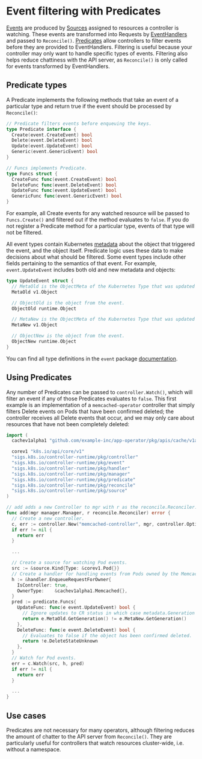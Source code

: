 # Event filtering with Predicates

[Events][doc_event] are produced by [Sources][doc_source] assigned to resources a controller is watching. These events are transformed into Requests by [EventHandlers][doc_eventhandler] and passed to `Reconcile()`. [Predicates][doc_predicate] allow controllers to filter events before they are provided to EventHandlers. Filtering is useful because your controller may only want to handle specific types of events. Filtering also helps reduce chattiness with the API server, as `Reconcile()` is only called for events transformed by EventHandlers.

## Predicate types

A Predicate implements the following methods that take an event of a particular type and return true if the event should be processed by `Reconcile()`:

```Go
// Predicate filters events before enqueuing the keys.
type Predicate interface {
  Create(event.CreateEvent) bool
  Delete(event.DeleteEvent) bool
  Update(event.UpdateEvent) bool
  Generic(event.GenericEvent) bool
}

// Funcs implements Predicate.
type Funcs struct {
  CreateFunc func(event.CreateEvent) bool
  DeleteFunc func(event.DeleteEvent) bool
  UpdateFunc func(event.UpdateEvent) bool
  GenericFunc func(event.GenericEvent) bool
}
```

For example, all Create events for any watched resource will be passed to `Funcs.Create()` and filtered out if the method evaluates to `false`. If you do not register a Predicate method for a particular type, events of that type will not be filtered.

All event types contain Kubernetes [metadata][doc_object_metadata] about the object that triggered the event, and the object itself. Predicate logic uses these data to make decisions about what should be filtered. Some event types include other fields pertaining to the semantics of that event. For example, `event.UpdateEvent` includes both old and new metadata and objects:

```Go
type UpdateEvent struct {
  // MetaOld is the ObjectMeta of the Kubernetes Type that was updated (before the update).
  MetaOld v1.Object

  // ObjectOld is the object from the event.
  ObjectOld runtime.Object

  // MetaNew is the ObjectMeta of the Kubernetes Type that was updated (after the update).
  MetaNew v1.Object

  // ObjectNew is the object from the event.
  ObjectNew runtime.Object
}
```

You can find all type definitions in the `event` package [documentation][doc_event].

## Using Predicates

Any number of Predicates can be passed to `controller.Watch()`, which will filter an event if any of those Predicates evaluates to `false`. This first example is an implementation of a `memcached-operator` controller that simply filters Delete events on Pods that have been confirmed deleted; the controller receives all Delete events that occur, and we may only care about resources that have not been completely deleted:

```Go
import (
  cachev1alpha1 "github.com/example-inc/app-operator/pkg/apis/cache/v1alpha1"

  corev1 "k8s.io/api/core/v1"
  "sigs.k8s.io/controller-runtime/pkg/controller"
  "sigs.k8s.io/controller-runtime/pkg/event"
  "sigs.k8s.io/controller-runtime/pkg/handler"
  "sigs.k8s.io/controller-runtime/pkg/manager"
  "sigs.k8s.io/controller-runtime/pkg/predicate"
  "sigs.k8s.io/controller-runtime/pkg/reconcile"
  "sigs.k8s.io/controller-runtime/pkg/source"
)

// add adds a new Controller to mgr with r as the reconcile.Reconciler.
func add(mgr manager.Manager, r reconcile.Reconciler) error {
  // Create a new controller.
  c, err := controller.New("memcached-controller", mgr, controller.Options{Reconciler: r})
  if err != nil {
    return err
  }

  ...

  // Create a source for watching Pod events.
  src := &source.Kind{Type: &corev1.Pod{}}
  // Create a handler for handling events from Pods owned by the Memcached resource.
  h := &handler.EnqueueRequestForOwner{
    IsController: true,
    OwnerType:    &cachev1alpha1.Memcached{},
  }
  pred := predicate.Funcs{
    UpdateFunc: func(e event.UpdateEvent) bool {
      // Ignore updates to CR status in which case metadata.Generation does not change
      return e.MetaOld.GetGeneration() != e.MetaNew.GetGeneration()
    },
    DeleteFunc: func(e event.DeleteEvent) bool {
      // Evaluates to false if the object has been confirmed deleted.
      return !e.DeleteStateUnknown
    },
  }
  // Watch for Pod events.
  err = c.Watch(src, h, pred)
  if err != nil {
    return err
  }

  ...
}
```

## Use cases

Predicates are not necessary for many operators, although filtering reduces the amount of chatter to the API server from `Reconcile()`. They are particularly useful for controllers that watch resources cluster-wide, i.e. without a namespace.

[doc_event]:https://godoc.org/sigs.k8s.io/controller-runtime/pkg/event
[doc_source]:https://godoc.org/sigs.k8s.io/controller-runtime/pkg/source#Source
[doc_eventhandler]:https://godoc.org/sigs.k8s.io/controller-runtime/pkg/handler#EventHandler
[doc_predicate]:https://godoc.org/github.com/kubernetes-sigs/controller-runtime/pkg/predicate
[doc_object_metadata]:https://godoc.org/k8s.io/apimachinery/pkg/apis/meta/v1#Object
